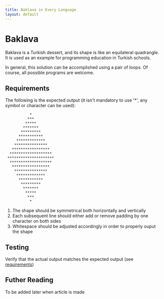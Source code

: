 ```yaml
---
title: Baklava in Every Language
layout: default
---
```


# Baklava

Baklava is a Turkish dessert, and its shape is like an equilateral quadrangle.
It is used as an example for programming education in Turkish schools.

In general, this solution can be accomplished using a pair of loops. Of course, all
possible programs are welcome.

## Requirements

The following is the expected output
(it isn't mandatory to use '*', any symbol or character can be used):

```
           *
          ***
         *****
        *******
       *********
      ***********
     *************
    ***************
   *****************
  *******************
 *********************
  *******************
   *****************
    ***************
     *************
      ***********
       *********
        *******
         *****
          ***
           *
```

1. The shape should be symmetrical both horizontally and vertically
2. Each subsequent line should either add or remove padding by one character on both sides
3. Whitespace should be adjusted accordingly in order to properly ouput the shape

## Testing

Verify that the actual output matches the expected output (see [requirements][1])

## Futher Reading

To be added later when article is made

[1]: #requirements

